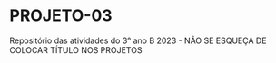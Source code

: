 # PROJETO-03
Repositório das atividades do 3° ano B 2023 - NÃO SE ESQUEÇA DE COLOCAR TÍTULO NOS PROJETOS
